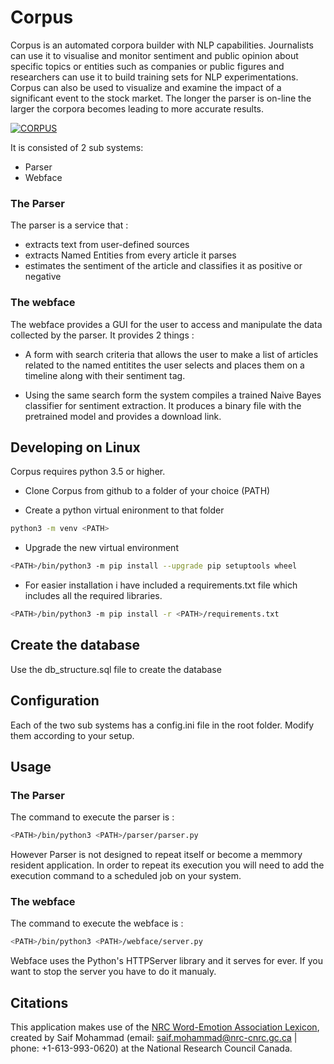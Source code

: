 # Corpus

Corpus is an automated corpora builder with NLP capabilities.
Journalists can use it to visualise and monitor sentiment and public opinion about specific topics or entities such as companies or public figures and researchers can use it to build training sets for NLP experimentations. 
Corpus can also be used to visualize and examine the impact of a significant event to the stock market.
The longer the parser is on-line the larger the corpora becomes leading to more accurate results.


[![CORPUS](http://www.mauroudis.gr/Images/corpus-youtube.jpg)](https://youtu.be/0uQ7QGozumU)


It is consisted of 2 sub systems:
- Parser
- Webface


### The Parser
The parser is a service that :
- extracts text from user-defined sources
- extracts Named Entities from every article it parses
- estimates the sentiment of the article and classifies it as positive or negative


### The webface
The webface provides a GUI for the user to access and manipulate the data collected by the parser.
It provides 2 things :
- A form with search criteria that allows the user to make a list of articles related to the named entitites the user selects and places them on a timeline along with their sentiment tag.

- Using the same search form the system compiles a trained Naive Bayes classifier for sentiment extraction. It produces a binary file with the pretrained model and provides a download link.



## Developing on Linux

Corpus requires python 3.5 or higher.

- Clone Corpus from github to a folder of your choice (PATH)

- Create a python virtual enironment to that folder

```sh
python3 -m venv <PATH>  

```

- Upgrade the new virtual environment
```sh
<PATH>/bin/python3 -m pip install --upgrade pip setuptools wheel
```

- For easier installation i have included a requirements.txt file which includes all the required libraries.
```sh
<PATH>/bin/python3 -m pip install -r <PATH>/requirements.txt
```


## Create the database
Use the db_structure.sql file to create the database


## Configuration
Each of the two sub systems has a config.ini file in the root folder. 
Modify them according to your setup.



## Usage
### The Parser
The command to execute the parser is :
```sh
<PATH>/bin/python3 <PATH>/parser/parser.py
```
However Parser is not designed to repeat itself or become a memmory resident application. In order to repeat its execution you will need to add the execution command to a scheduled job on your system.

### The webface
The command to execute the webface is :
```sh
<PATH>/bin/python3 <PATH>/webface/server.py
```

Webface uses the Python's HTTPServer library and it serves for ever. If you want to stop the server you have to do it manualy.


## Citations
This application makes use of the [NRC Word-Emotion Association Lexicon](http://saifmohammad.com/WebPages/NRC-Emotion-Lexicon.htm), created by Saif Mohammad (email: saif.mohammad@nrc-cnrc.gc.ca | phone: +1-613-993-0620) at the National Research Council Canada.
